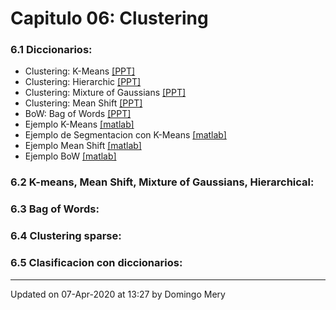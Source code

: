 
# Capitulo 06: Clustering
### 6.1 Diccionarios:
* Clustering: K-Means [[PPT]](https://github.com/domingomery/patrones/blob/master/clases/Cap06_Clustering/presentations/PAT06_KMeans.pptx)
* Clustering: Hierarchic [[PPT]](https://github.com/domingomery/patrones/blob/master/clases/Cap06_Clustering/presentations/PAT06_Hierarchic.pptx)
* Clustering: Mixture of Gaussians [[PPT]](https://github.com/domingomery/patrones/blob/master/clases/Cap06_Clustering/presentations/PAT06_GaussMix.pptx)
* Clustering: Mean Shift [[PPT]](https://github.com/domingomery/patrones/blob/master/clases/Cap06_Clustering/presentations/PAT06_MeanShift.pptx)
* BoW: Bag of Words [[PPT]](https://github.com/domingomery/patrones/blob/master/clases/Cap06_Clustering/presentations/PAT06_BoW.pptx)
* Ejemplo K-Means [[matlab]](https://github.com/domingomery/patrones/blob/master/clases/Cap06_Clustering/matlab/PAT06_kmeans.m)
* Ejemplo de Segmentacion con K-Means [[matlab]](https://github.com/domingomery/patrones/blob/master/clases/Cap06_Clustering/matlab/PAT06_kmeans_segmentation.m)
* Ejemplo Mean Shift [[matlab]](https://github.com/domingomery/patrones/blob/master/clases/Cap06_Clustering/matlab/PAT06_MeanShift.m)
* Ejemplo BoW [[matlab]](https://github.com/domingomery/patrones/blob/master/clases/Cap06_Clustering/matlab/PAT06_BoW.m)
### 6.2 K-means, Mean Shift, Mixture of Gaussians, Hierarchical:
### 6.3 Bag of Words:
### 6.4 Clustering sparse:
### 6.5 Clasificacion con diccionarios:
---


Updated on 07-Apr-2020 at 13:27 by Domingo Mery
